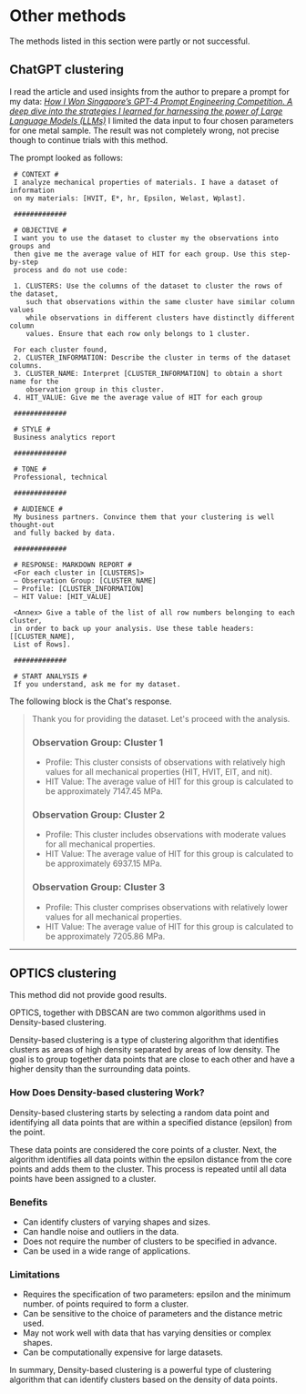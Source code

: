 # Other methods

The methods listed in this section were partly or not successful.

## ChatGPT clustering

 I read the article and used insights from the author to prepare a prompt for my
 data: [*How I Won Singapore’s GPT-4 Prompt Engineering Competition. A deep dive
 into the strategies I learned for harnessing the power of Large Language Models
(LLMs)*](https://towardsdatascience.com/how-i-won-singapores-gpt-4-prompt-engineering-competition-34c195a93d41#183c)
I limited the data input to four chosen parameters for one metal sample. The
result was not completely wrong, not precise though to continue trials with this
method.

The prompt looked as follows:

```
 # CONTEXT #
 I analyze mechanical properties of materials. I have a dataset of information
 on my materials: [HVIT, E*, hr, Epsilon, Welast, Wplast].

 #############

 # OBJECTIVE #
 I want you to use the dataset to cluster my the observations into groups and
 then give me the average value of HIT for each group. Use this step-by-step
 process and do not use code:

 1. CLUSTERS: Use the columns of the dataset to cluster the rows of the dataset,
    such that observations within the same cluster have similar column values
    while observations in different clusters have distinctly different column
    values. Ensure that each row only belongs to 1 cluster.

 For each cluster found,
 2. CLUSTER_INFORMATION: Describe the cluster in terms of the dataset columns.
 3. CLUSTER_NAME: Interpret [CLUSTER_INFORMATION] to obtain a short name for the
    observation group in this cluster.
 4. HIT_VALUE: Give me the average value of HIT for each group

 #############

 # STYLE #
 Business analytics report

 #############

 # TONE #
 Professional, technical

 #############

 # AUDIENCE #
 My business partners. Convince them that your clustering is well thought-out
 and fully backed by data.

 #############

 # RESPONSE: MARKDOWN REPORT #
 <For each cluster in [CLUSTERS]>
 — Observation Group: [CLUSTER_NAME]
 — Profile: [CLUSTER_INFORMATION]
 — HIT Value: [HIT_VALUE]

 <Annex> Give a table of the list of all row numbers belonging to each cluster,
 in order to back up your analysis. Use these table headers: [[CLUSTER_NAME],
 List of Rows].

 #############

 # START ANALYSIS #
 If you understand, ask me for my dataset.

```
The following block is the Chat's response.

> Thank you for providing the dataset. Let's proceed with the analysis.
>
> ### Observation Group: Cluster 1
>
> - Profile: This cluster consists of observations with relatively high values
>   for all mechanical properties (HIT, HVIT, EIT, and nit).
> - HIT Value: The average value of HIT for this group is calculated to be
>   approximately 7147.45 MPa.
>
> ### Observation Group: Cluster 2
>
> - Profile: This cluster includes observations with moderate values for all
>   mechanical properties.
> - HIT Value: The average value of HIT for this group is calculated to be
>   approximately 6937.15 MPa.
>
> ### Observation Group: Cluster 3
>
> - Profile: This cluster comprises observations with relatively lower values
>   for all mechanical properties.
> - HIT Value: The average value of HIT for this group is calculated to be
>   approximately 7205.86 MPa.

---

## OPTICS clustering

This method did not provide good results.

OPTICS, together with DBSCAN are two common algorithms used in Density-based
clustering.

Density-based clustering is a type of clustering algorithm that identifies
clusters as areas of high density separated by areas of low density. The goal is
to group together data points that are close to each other and have a higher
density than the surrounding data points.

### How Does Density-based clustering Work?

Density-based clustering starts by selecting a random data point and identifying
all data points that are within a specified distance (epsilon) from the point.

These data points are considered the core points of a cluster. Next, the
algorithm identifies all data points within the epsilon distance from the core
points and adds them to the cluster. This process is repeated until all data
points have been assigned to a cluster.

### Benefits

- Can identify clusters of varying shapes and sizes.
- Can handle noise and outliers in the data.
- Does not require the number of clusters to be specified in advance.
- Can be used in a wide range of applications.

### Limitations

- Requires the specification of two parameters: epsilon and the minimum number.
  of points required to form a cluster.
- Can be sensitive to the choice of parameters and the distance metric used.
- May not work well with data that has varying densities or complex shapes.
- Can be computationally expensive for large datasets.

In summary, Density-based clustering is a powerful type of clustering algorithm
that can identify clusters based on the density of data points.
